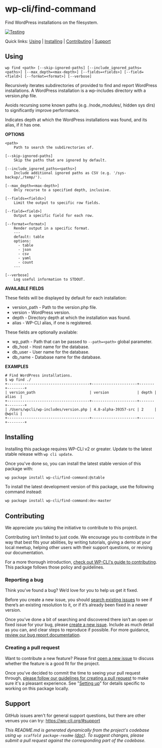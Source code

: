 wp-cli/find-command
===================

Find WordPress installations on the filesystem.

[![Testing](https://github.com/wp-cli/find-command/actions/workflows/testing.yml/badge.svg)](https://github.com/wp-cli/find-command/actions/workflows/testing.yml)

Quick links: [Using](#using) | [Installing](#installing) | [Contributing](#contributing) | [Support](#support)

## Using

~~~
wp find <path> [--skip-ignored-paths] [--include_ignored_paths=<paths>] [--max_depth=<max-depth>] [--fields=<fields>] [--field=<field>] [--format=<format>] [--verbose]
~~~

Recursively iterates subdirectories of provided <path> to find and
report WordPress installations. A WordPress installation is a wp-includes
directory with a version.php file.

Avoids recursing some known paths (e.g. /node_modules/, hidden sys dirs)
to significantly improve performance.

Indicates depth at which the WordPress installations was found, and its
alias, if it has one.

**OPTIONS**

	<path>
		Path to search the subdirectories of.

	[--skip-ignored-paths]
		Skip the paths that are ignored by default.

	[--include_ignored_paths=<paths>]
		Include additional ignored paths as CSV (e.g. '/sys-backup/,/temp/').

	[--max_depth=<max-depth>]
		Only recurse to a specified depth, inclusive.

	[--fields=<fields>]
		Limit the output to specific row fields.

	[--field=<field>]
		Output a specific field for each row.

	[--format=<format>]
		Render output in a specific format.
		---
		default: table
		options:
		  - table
		  - json
		  - csv
		  - yaml
		  - count
		---

	[--verbose]
		Log useful information to STDOUT.

**AVAILABLE FIELDS**

These fields will be displayed by default for each installation:

* version_path - Path to the version.php file.
* version - WordPress version.
* depth - Directory depth at which the installation was found.
* alias - WP-CLI alias, if one is registered.

These fields are optionally available:

* wp_path - Path that can be passed to `--path=<path>` global parameter.
* db_host - Host name for the database.
* db_user - User name for the database.
* db_name - Database name for the database.

**EXAMPLES**

    # Find WordPress installations.
    $ wp find ./
    +--------------------------------------+---------------------+-------+--------+
    | version_path                         | version             | depth | alias  |
    +--------------------------------------+---------------------+-------+--------+
    | /Users/wpcli/wp-includes/version.php | 4.8-alpha-39357-src | 2     | @wpcli |
    +--------------------------------------+---------------------+-------+--------+

## Installing

Installing this package requires WP-CLI v2 or greater. Update to the latest stable release with `wp cli update`.

Once you've done so, you can install the latest stable version of this package with:

```bash
wp package install wp-cli/find-command:@stable
```

To install the latest development version of this package, use the following command instead:

```bash
wp package install wp-cli/find-command:dev-master
```

## Contributing

We appreciate you taking the initiative to contribute to this project.

Contributing isn’t limited to just code. We encourage you to contribute in the way that best fits your abilities, by writing tutorials, giving a demo at your local meetup, helping other users with their support questions, or revising our documentation.

For a more thorough introduction, [check out WP-CLI's guide to contributing](https://make.wordpress.org/cli/handbook/contributing/). This package follows those policy and guidelines.

### Reporting a bug

Think you’ve found a bug? We’d love for you to help us get it fixed.

Before you create a new issue, you should [search existing issues](https://github.com/wp-cli/find-command/issues?q=label%3Abug%20) to see if there’s an existing resolution to it, or if it’s already been fixed in a newer version.

Once you’ve done a bit of searching and discovered there isn’t an open or fixed issue for your bug, please [create a new issue](https://github.com/wp-cli/find-command/issues/new). Include as much detail as you can, and clear steps to reproduce if possible. For more guidance, [review our bug report documentation](https://make.wordpress.org/cli/handbook/bug-reports/).

### Creating a pull request

Want to contribute a new feature? Please first [open a new issue](https://github.com/wp-cli/find-command/issues/new) to discuss whether the feature is a good fit for the project.

Once you've decided to commit the time to seeing your pull request through, [please follow our guidelines for creating a pull request](https://make.wordpress.org/cli/handbook/pull-requests/) to make sure it's a pleasant experience. See "[Setting up](https://make.wordpress.org/cli/handbook/pull-requests/#setting-up)" for details specific to working on this package locally.

## Support

GitHub issues aren't for general support questions, but there are other venues you can try: https://wp-cli.org/#support


*This README.md is generated dynamically from the project's codebase using `wp scaffold package-readme` ([doc](https://github.com/wp-cli/scaffold-package-command#wp-scaffold-package-readme)). To suggest changes, please submit a pull request against the corresponding part of the codebase.*
